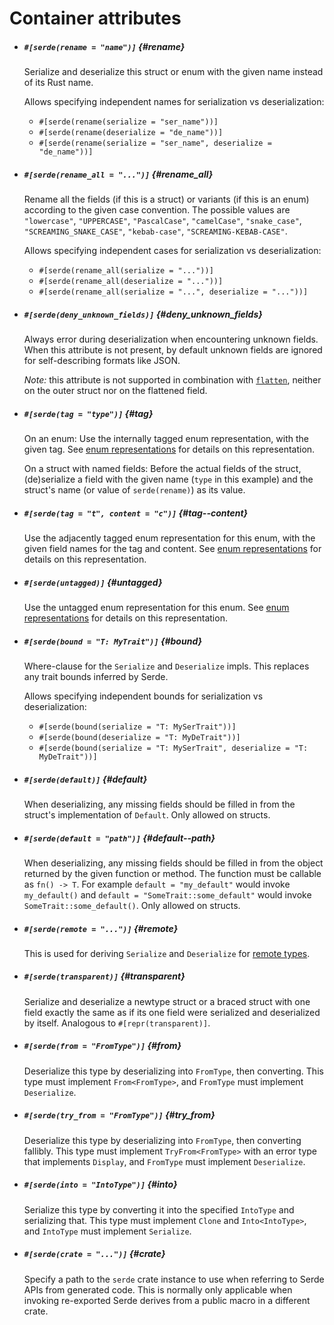 # Container attributes

- ##### `#[serde(rename = "name")]` {#rename}

  Serialize and deserialize this struct or enum with the given name instead of
  its Rust name.

  Allows specifying independent names for serialization vs deserialization:

  - `#[serde(rename(serialize = "ser_name"))]`
  - `#[serde(rename(deserialize = "de_name"))]`
  - `#[serde(rename(serialize = "ser_name", deserialize = "de_name"))]`

- ##### `#[serde(rename_all = "...")]` {#rename_all}

  Rename all the fields (if this is a struct) or variants (if this is an enum)
  according to the given case convention. The possible values are `"lowercase"`,
  `"UPPERCASE"`, `"PascalCase"`, `"camelCase"`, `"snake_case"`,
  `"SCREAMING_SNAKE_CASE"`, `"kebab-case"`, `"SCREAMING-KEBAB-CASE"`.

  Allows specifying independent cases for serialization vs deserialization:

  - `#[serde(rename_all(serialize = "..."))]`
  - `#[serde(rename_all(deserialize = "..."))]`
  - `#[serde(rename_all(serialize = "...", deserialize = "..."))]`

- ##### `#[serde(deny_unknown_fields)]` {#deny_unknown_fields}

  Always error during deserialization when encountering unknown fields. When
  this attribute is not present, by default unknown fields are ignored for
  self-describing formats like JSON.

  *Note:* this attribute is not supported in combination with [`flatten`],
  neither on the outer struct nor on the flattened field.

  [`flatten`]: field-attrs.md#flatten

- ##### `#[serde(tag = "type")]` {#tag}

  On an enum: Use the internally tagged enum representation, with the given tag.
  See [enum representations](enum-representations.md) for details on this
  representation.

  On a struct with named fields: Before the actual fields of the struct,
  (de)serialize a field with the given name (`type` in this example) and the
  struct's name (or value of `serde(rename)`) as its value.

- ##### `#[serde(tag = "t", content = "c")]` {#tag--content}

  Use the adjacently tagged enum representation for this enum, with the given
  field names for the tag and content. See [enum
  representations](enum-representations.md) for details on this representation.

- ##### `#[serde(untagged)]` {#untagged}

  Use the untagged enum representation for this enum. See [enum
  representations](enum-representations.md) for details on this representation.

- ##### `#[serde(bound = "T: MyTrait")]` {#bound}

  Where-clause for the `Serialize` and `Deserialize` impls. This replaces any
  trait bounds inferred by Serde.

  Allows specifying independent bounds for serialization vs deserialization:

  - `#[serde(bound(serialize = "T: MySerTrait"))]`
  - `#[serde(bound(deserialize = "T: MyDeTrait"))]`
  - `#[serde(bound(serialize = "T: MySerTrait", deserialize = "T: MyDeTrait"))]`

- ##### `#[serde(default)]` {#default}

  When deserializing, any missing fields should be filled in from the struct's
  implementation of `Default`. Only allowed on structs.

- ##### `#[serde(default = "path")]` {#default--path}

  When deserializing, any missing fields should be filled in from the object
  returned by the given function or method. The function must be callable as
  `fn() -> T`. For example `default = "my_default"` would invoke `my_default()`
  and `default = "SomeTrait::some_default"` would invoke
  `SomeTrait::some_default()`. Only allowed on structs.

- ##### `#[serde(remote = "...")]` {#remote}

  This is used for deriving `Serialize` and `Deserialize` for [remote
  types](remote-derive.md).

- ##### `#[serde(transparent)]` {#transparent}

  Serialize and deserialize a newtype struct or a braced struct with one field
  exactly the same as if its one field were serialized and deserialized by
  itself. Analogous to `#[repr(transparent)]`.

- ##### `#[serde(from = "FromType")]` {#from}

  Deserialize this type by deserializing into `FromType`, then converting. This
  type must implement `From<FromType>`, and `FromType` must implement
  `Deserialize`.

- ##### `#[serde(try_from = "FromType")]` {#try_from}

  Deserialize this type by deserializing into `FromType`, then converting
  fallibly. This type must implement `TryFrom<FromType>` with an error type that
  implements `Display`, and `FromType` must implement `Deserialize`.

- ##### `#[serde(into = "IntoType")]` {#into}

  Serialize this type by converting it into the specified `IntoType` and
  serializing that. This type must implement `Clone` and `Into<IntoType>`, and
  `IntoType` must implement `Serialize`.

- ##### `#[serde(crate = "...")]` {#crate}

  Specify a path to the `serde` crate instance to use when referring to Serde
  APIs from generated code. This is normally only applicable when invoking
  re-exported Serde derives from a public macro in a different crate.
